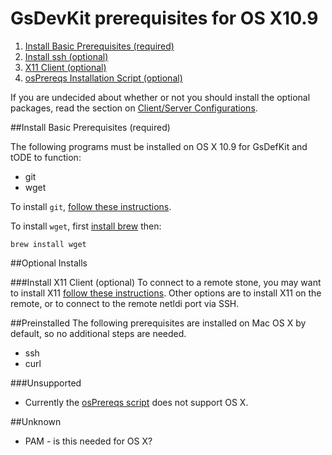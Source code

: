 # GsDevKit prerequisites for OS X10.9

1. [Install Basic Prerequisites (required)](#install-basic-prerequisites-required)
3. [Install ssh (optional)](#install-ssh-optional)
4. [X11 Client (optional)](#install-x11-client-optional)
2. [osPrereqs Installation Script (optional)](#osPrereqs-installation-script-optional)

If you are undecided about whether or not you should install the optional packages, read the section on [Client/Server Configurations][4].

##Install Basic Prerequisites (required)

The following programs must be installed on OS X 10.9 for GsDefKit and tODE to function:

  - git
  - wget

To install `git`, [follow these instructions][2].

To install `wget`, first [install brew][1] then:

```
brew install wget
```

##Optional Installs

###Install X11 Client (optional)
To connect to a remote stone, you may want to install X11 [follow these instructions][3]. Other options are to install X11 on the remote, or to connect to the remote netldi port via SSH.

##Preinstalled
The following prerequisites are installed on Mac OS X by default, so no additional steps are needed.
- ssh
- curl

###Unsupported
- Currently the [osPrereqs script][5] does not support OS X.

[1]: http://coolestguidesontheplanet.com/setting-up-os-x-mavericks-and-homebrew/
[2]: http://git-scm.com/book/en/v2/Getting-Started-Installing-Git#Installing-on-Mac
[3]: http://xquartz.macosforge.org/landing/
[4]: osPrereqs.md#clientserver-configurations
[5]: ../../bin/osPrereqs

##Unknown
- PAM - is this needed for OS X?

